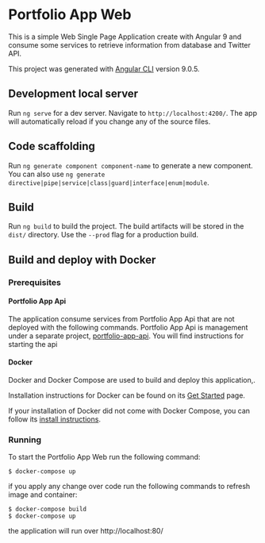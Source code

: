 # Portfolio App Web

This is a simple Web Single Page Application create with Angular 9 and consume some services to retrieve information from database and Twitter API.


This project was generated with [Angular CLI](https://github.com/angular/angular-cli) version 9.0.5.

## Development local server

Run `ng serve` for a dev server. Navigate to `http://localhost:4200/`. The app will automatically reload if you change any of the source files.

## Code scaffolding

Run `ng generate component component-name` to generate a new component. You can also use `ng generate directive|pipe|service|class|guard|interface|enum|module`.

## Build

Run `ng build` to build the project. The build artifacts will be stored in the `dist/` directory. Use the `--prod` flag for a production build.

## Build and deploy with Docker

### Prerequisites

#### Portfolio App Api

The application consume services from Portfolio App Api that are not deployed with the following commands. Portfolio App Api is management under a separate project,
[portfolio-app-api](https://github.com/williamlema/portfolio-app-api). You will find instructions for starting the api

#### Docker

Docker and Docker Compose are used to build and deploy this application,.

Installation instructions for Docker can be found on its [Get Started](https://docs.docker.com/get-started/) page.

If your installation of Docker did not come with Docker Compose, you can follow its
[install instructions](https://docs.docker.com/compose/install/).

### Running

To start the Portfolio App Web run the following command:

```
$ docker-compose up
```

if you apply any change over code run the following commands to refresh image and container:

```
$ docker-compose build
$ docker-compose up
```

the application will run over http://localhost:80/   

